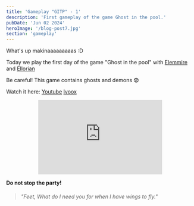 ```yaml
---
title: 'Gameplay "GITP" - 1'
description: 'First gameplay of the game Ghost in the pool.'
pubDate: 'Jun 02 2024'
heroImage: '/blog-post7.jpg'
section: 'gameplay'
---
```


What's up makinaaaaaaaaas :D

Today we play the first day of the game "Ghost in the pool" with <a href="https://www.instagram.com/elemmire1988?utm_source=qr&igsh=MWgwcm84ZmxwaDVmYQ%3D%3D" target="_blank">Elemmire</a> and <a href="https://www.ellorian.es" target="_blank">Ellorian</a> 

Be careful! This game contains ghosts and demons &#128552; 	

Watch it here:
<a href="https://www.youtube.com/watch?v=omkhsaJyGMA" target="_blank">Youtube</a>
<a href="https://go.ivoox.com/rf/129728287" target="_blank">Ivoox</a>

<p align="center">
    <iframe width="66%" height="200vh" src="https://www.youtube.com/embed/omkhsaJyGMA?si=e2wXBZkKXcjQJdX5" title="YouTube video player" frameborder="0" allow="accelerometer; autoplay; clipboard-write; encrypted-media; gyroscope; picture-in-picture; web-share" referrerpolicy="strict-origin-when-cross-origin" allowfullscreen></iframe>
</p>

**Do not stop the party!**

> ###### "Feet, What do I need you for when I have wings to fly."

